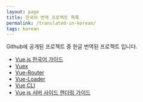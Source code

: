 ```yaml
---
layout: page
title: 한국어 번역 프로젝트 목록
permalink: /translated-in-korean/
tags: korean
---
```


Github에 공개된 프로젝트 중 한글 번역된 프로젝트 입니다.

- <a href="https://kr.vuejs.org/guide" target="_blank">Vue.js 한국어 가이드</a>
- <a href="https://vuex.vuejs.org/kr" target="_blank">Vuex</a>
- <a href="https://router.vuejs.org/kr" target="_blank">Vue-Router</a>
- <a href="http://vue-loader.vuejs.org/kr/" target="_blank">Vue-Loader</a>
- <a href="https://github.com/vuejs-kr/vue-cli" target="_blank">Vue CLI</a>
- <a href="https://ssr.vuejs.org/ko" target="_blank">Vue.js 서버 사이드 렌더링 가이드</a>
